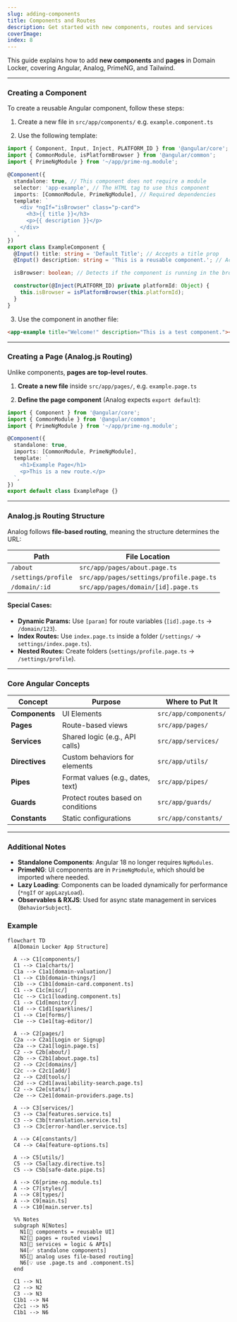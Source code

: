 ```yaml
---
slug: adding-components
title: Components and Routes
description: Get started with new components, routes and services
coverImage: 
index: 8
---
```


This guide explains how to add **new components** and **pages** in Domain Locker, covering Angular, Analog, PrimeNG, and Tailwind.

---

### Creating a Component

To create a reusable Angular component, follow these steps:

1. Create a new file in `src/app/components/` e.g. `example.component.ts`

2. Use the following template:

```typescript
import { Component, Input, Inject, PLATFORM_ID } from '@angular/core';
import { CommonModule, isPlatformBrowser } from '@angular/common';
import { PrimeNgModule } from '~/app/prime-ng.module';

@Component({
  standalone: true, // This component does not require a module
  selector: 'app-example', // The HTML tag to use this component
  imports: [CommonModule, PrimeNgModule], // Required dependencies
  template: `
    <div *ngIf="isBrowser" class="p-card">
      <h3>{{ title }}</h3>
      <p>{{ description }}</p>
    </div>
  `,
})
export class ExampleComponent {
  @Input() title: string = 'Default Title'; // Accepts a title prop
  @Input() description: string = 'This is a reusable component.'; // Accepts a description prop

  isBrowser: boolean; // Detects if the component is running in the browser

  constructor(@Inject(PLATFORM_ID) private platformId: Object) {
    this.isBrowser = isPlatformBrowser(this.platformId);
  }
}
```

3. Use the component in another file:

```html
<app-example title="Welcome!" description="This is a test component."></app-example>
```

---

### Creating a Page (Analog.js Routing)

Unlike components, **pages are top-level routes**. 

1. **Create a new file** inside `src/app/pages/`, e.g. `example.page.ts`


2. **Define the page component** (Analog expects `export default`):

```typescript
import { Component } from '@angular/core';
import { CommonModule } from '@angular/common';
import { PrimeNgModule } from '~/app/prime-ng.module';

@Component({
  standalone: true,
  imports: [CommonModule, PrimeNgModule],
  template: `
    <h1>Example Page</h1>
    <p>This is a new route.</p>
  `,
})
export default class ExamplePage {}
```

---

### Analog.js Routing Structure

Analog follows **file-based routing**, meaning the structure determines the URL:

| Path | File Location |
|------|--------------|
| `/about` | `src/app/pages/about.page.ts` |
| `/settings/profile` | `src/app/pages/settings/profile.page.ts` |
| `/domain/:id` | `src/app/pages/domain/[id].page.ts` |

#### Special Cases:
- **Dynamic Params:** Use `[param]` for route variables (`[id].page.ts` → `/domain/123`).
- **Index Routes:** Use `index.page.ts` inside a folder (`/settings/` → `settings/index.page.ts`).
- **Nested Routes:** Create folders (`settings/profile.page.ts` → `/settings/profile`).

---

### Core Angular Concepts

| Concept | Purpose | Where to Put It |
|---------|---------|----------------|
| **Components** | UI Elements | `src/app/components/` |
| **Pages** | Route-based views | `src/app/pages/` |
| **Services** | Shared logic (e.g., API calls) | `src/app/services/` |
| **Directives** | Custom behaviors for elements | `src/app/utils/` |
| **Pipes** | Format values (e.g., dates, text) | `src/app/pipes/` |
| **Guards** | Protect routes based on conditions | `src/app/guards/` |
| **Constants** | Static configurations | `src/app/constants/` |

---

### Additional Notes

- **Standalone Components**: Angular 18 no longer requires `NgModules`.
- **PrimeNG**: UI components are in `PrimeNgModule`, which should be imported where needed.
- **Lazy Loading**: Components can be loaded dynamically for performance (`*ngIf` or `appLazyLoad`).
- **Observables & RXJS**: Used for async state management in services (`BehaviorSubject`).

### Example

```mermaid
flowchart TD
  A[Domain Locker App Structure]

  A --> C1[components/]
  C1 --> C1a[charts/]
  C1a --> C1a1[domain-valuation/]
  C1 --> C1b[domain-things/]
  C1b --> C1b1[domain-card.component.ts]
  C1 --> C1c[misc/]
  C1c --> C1c1[loading.component.ts]
  C1 --> C1d[monitor/]
  C1d --> C1d1[sparklines/]
  C1 --> C1e[forms/]
  C1e --> C1e1[tag-editor/]

  A --> C2[pages/]
  C2a --> C2a1[Login or Signup]
  C2a --> C2a1[login.page.ts]
  C2 --> C2b[about/]
  C2b --> C2b1[about.page.ts]
  C2 --> C2c[domains/]
  C2c --> C2c1[add/]
  C2 --> C2d[tools/]
  C2d --> C2d1[availability-search.page.ts]
  C2 --> C2e[stats/]
  C2e --> C2e1[domain-providers.page.ts]

  A --> C3[services/]
  C3 --> C3a[features.service.ts]
  C3 --> C3b[translation.service.ts]
  C3 --> C3c[error-handler.service.ts]

  A --> C4[constants/]
  C4 --> C4a[feature-options.ts]

  A --> C5[utils/]
  C5 --> C5a[lazy.directive.ts]
  C5 --> C5b[safe-date.pipe.ts]

  A --> C6[prime-ng.module.ts]
  A --> C7[styles/]
  A --> C8[types/]
  A --> C9[main.ts]
  A --> C10[main.server.ts]

  %% Notes
  subgraph N[Notes]
    N1[📁 components = reusable UI]
    N2[📁 pages = routed views]
    N3[📁 services = logic & APIs]
    N4[✅ standalone components]
    N5[🧠 analog uses file-based routing]
    N6[💡 use .page.ts and .component.ts]
  end

  C1 --> N1
  C2 --> N2
  C3 --> N3
  C1b1 --> N4
  C2c1 --> N5
  C1b1 --> N6
```


